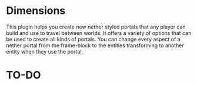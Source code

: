 # Dimensions
This plugin helps you create new nether styled portals that any player can build and use to travel between worlds. It offers a variety of options that can be used to create all kinds of portals. You can change every aspect of a nether portal from the frame-block to the entities transforming to another entity when they use the portal.

# TO-DO

  
